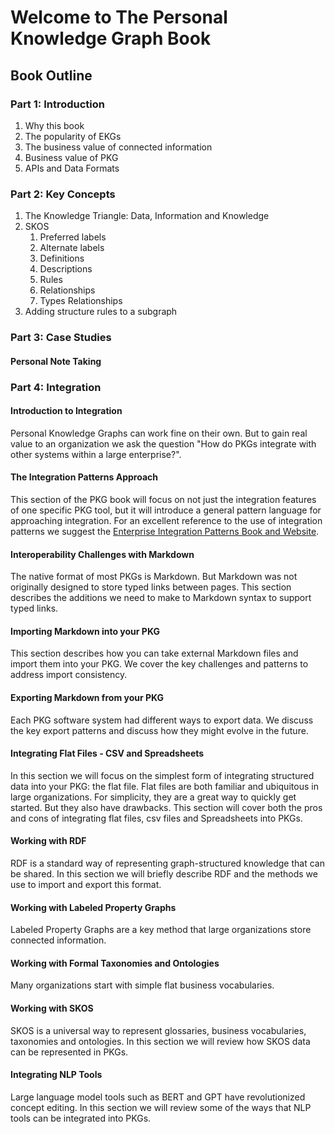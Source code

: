 # Welcome to The Personal Knowledge Graph Book

## Book Outline

### Part 1: Introduction

1. Why this book
2. The popularity of EKGs
3. The business value of connected information
4. Business value of PKG
5. APIs and Data Formats

### Part 2: Key Concepts

1. The Knowledge Triangle: Data, Information and Knowledge
2. SKOS
   1. Preferred labels
   2. Alternate labels
   3. Definitions
   4. Descriptions
   5. Rules
   6. Relationships
   7. Types Relationships
3.  Adding structure rules to a subgraph

### Part 3: Case Studies

#### Personal Note Taking

### Part 4: Integration

#### Introduction to Integration

Personal Knowledge Graphs can work fine on their own.  But to gain real value to an organization we ask the question "How do PKGs integrate with other systems within a large enterprise?".

#### The Integration Patterns Approach

This section of the PKG book will focus on not just the integration features of one specific PKG tool, but it will introduce a general pattern language for approaching integration.  For an excellent reference to the use of integration patterns we suggest the [Enterprise Integration Patterns Book and Website](https://www.enterpriseintegrationpatterns.com/).

#### Interoperability Challenges with Markdown

The native format of most PKGs is Markdown.  But Markdown was not originally designed to store typed links between pages.  This section describes the additions we need to make to Markdown syntax to support typed links.

#### Importing Markdown into your PKG
This section describes how you can take external Markdown files and import them into your PKG.  We cover the key challenges and patterns to address import consistency.

#### Exporting Markdown from your PKG
Each PKG software system had different ways to export data.  We discuss the key export patterns and discuss how they might evolve in the future.

#### Integrating Flat Files - CSV and Spreadsheets
In this section we will focus on the simplest form of integrating structured data into your PKG: the flat file.  Flat files are both familiar and ubiquitous in large organizations.  For simplicity, they are a great way to quickly get started.  But they also have drawbacks.  This section will cover both the pros and cons of integrating flat files, csv files and Spreadsheets into PKGs.

#### Working with RDF

RDF is a standard way of representing graph-structured knowledge that can be shared.  In this section we will briefly describe RDF and the methods we use to import and export this format.

#### Working with Labeled Property Graphs

Labeled Property Graphs are a key method that large organizations store connected information.

#### Working with Formal Taxonomies and Ontologies

Many organizations start with simple flat business vocabularies.

#### Working with SKOS

SKOS is a universal way to represent glossaries, business vocabularies, taxonomies and ontologies.  In this section we will review how SKOS data can be represented in PKGs.

#### Integrating NLP Tools

Large language model tools such as BERT and GPT have revolutionized concept editing.  In this section we will review some of the ways that NLP tools can be integrated into PKGs.


